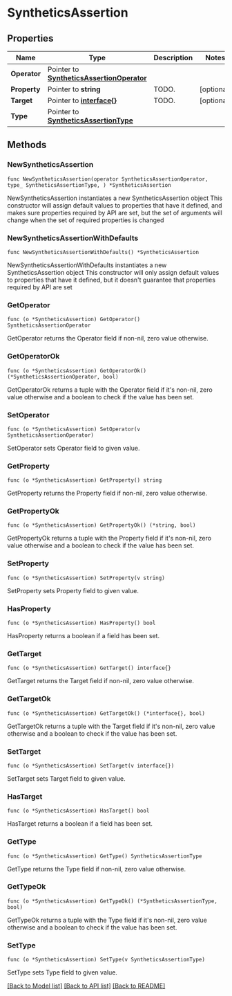 # SyntheticsAssertion

## Properties

Name | Type | Description | Notes
------------ | ------------- | ------------- | -------------
**Operator** | Pointer to [**SyntheticsAssertionOperator**](SyntheticsAssertionOperator.md) |  | 
**Property** | Pointer to **string** | TODO. | [optional] 
**Target** | Pointer to [**interface{}**](.md) | TODO. | [optional] 
**Type** | Pointer to [**SyntheticsAssertionType**](SyntheticsAssertionType.md) |  | 

## Methods

### NewSyntheticsAssertion

`func NewSyntheticsAssertion(operator SyntheticsAssertionOperator, type_ SyntheticsAssertionType, ) *SyntheticsAssertion`

NewSyntheticsAssertion instantiates a new SyntheticsAssertion object
This constructor will assign default values to properties that have it defined,
and makes sure properties required by API are set, but the set of arguments
will change when the set of required properties is changed

### NewSyntheticsAssertionWithDefaults

`func NewSyntheticsAssertionWithDefaults() *SyntheticsAssertion`

NewSyntheticsAssertionWithDefaults instantiates a new SyntheticsAssertion object
This constructor will only assign default values to properties that have it defined,
but it doesn't guarantee that properties required by API are set

### GetOperator

`func (o *SyntheticsAssertion) GetOperator() SyntheticsAssertionOperator`

GetOperator returns the Operator field if non-nil, zero value otherwise.

### GetOperatorOk

`func (o *SyntheticsAssertion) GetOperatorOk() (*SyntheticsAssertionOperator, bool)`

GetOperatorOk returns a tuple with the Operator field if it's non-nil, zero value otherwise
and a boolean to check if the value has been set.

### SetOperator

`func (o *SyntheticsAssertion) SetOperator(v SyntheticsAssertionOperator)`

SetOperator sets Operator field to given value.


### GetProperty

`func (o *SyntheticsAssertion) GetProperty() string`

GetProperty returns the Property field if non-nil, zero value otherwise.

### GetPropertyOk

`func (o *SyntheticsAssertion) GetPropertyOk() (*string, bool)`

GetPropertyOk returns a tuple with the Property field if it's non-nil, zero value otherwise
and a boolean to check if the value has been set.

### SetProperty

`func (o *SyntheticsAssertion) SetProperty(v string)`

SetProperty sets Property field to given value.

### HasProperty

`func (o *SyntheticsAssertion) HasProperty() bool`

HasProperty returns a boolean if a field has been set.

### GetTarget

`func (o *SyntheticsAssertion) GetTarget() interface{}`

GetTarget returns the Target field if non-nil, zero value otherwise.

### GetTargetOk

`func (o *SyntheticsAssertion) GetTargetOk() (*interface{}, bool)`

GetTargetOk returns a tuple with the Target field if it's non-nil, zero value otherwise
and a boolean to check if the value has been set.

### SetTarget

`func (o *SyntheticsAssertion) SetTarget(v interface{})`

SetTarget sets Target field to given value.

### HasTarget

`func (o *SyntheticsAssertion) HasTarget() bool`

HasTarget returns a boolean if a field has been set.

### GetType

`func (o *SyntheticsAssertion) GetType() SyntheticsAssertionType`

GetType returns the Type field if non-nil, zero value otherwise.

### GetTypeOk

`func (o *SyntheticsAssertion) GetTypeOk() (*SyntheticsAssertionType, bool)`

GetTypeOk returns a tuple with the Type field if it's non-nil, zero value otherwise
and a boolean to check if the value has been set.

### SetType

`func (o *SyntheticsAssertion) SetType(v SyntheticsAssertionType)`

SetType sets Type field to given value.



[[Back to Model list]](../README.md#documentation-for-models) [[Back to API list]](../README.md#documentation-for-api-endpoints) [[Back to README]](../README.md)


